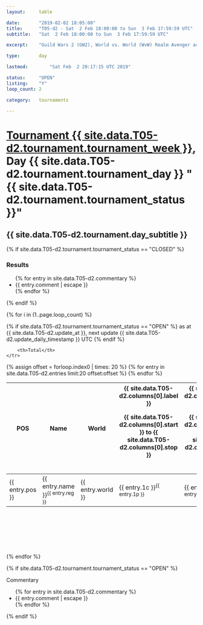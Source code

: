 ```yaml
---
layout: 	table

date: 		"2019-02-02 18:05:00"
title: 		"T05-d2 - Sat  2 Feb 18:00:00 to Sun  3 Feb 17:59:59 UTC"
subtitle: 	"Sat  2 Feb 18:00:00 to Sun  3 Feb 17:59:59 UTC"

excerpt:    "Guild Wars 2 (GW2), World vs. World (WvW) Realm Avenger achivement Tournament. \"Every Kill Counts\""

type:       day

lastmod: 		"Sat Feb  2 20:17:15 UTC 2019"

status:     "OPEN"
listing:    "Y"
loop_count: 2

category: 	tournaments

---
```

<div class="table_header">
    <h1><a href="{{ site.data.T05-d2.tournament.week_url }}">Tournament {{ site.data.T05-d2.tournament.tournament_week }}</a>, Day {{ site.data.T05-d2.tournament.tournament_day }} "{{ site.data.T05-d2.tournament.tournament_status }}"</h1>
    <h2>{{ site.data.T05-d2.tournament.day_subtitle }}</h2> 
</div>

{% if site.data.T05-d2.tournament.tournament_status == "CLOSED" %} 
<div class="commentary">
  <h3>Results</h3>
  <ul>
    {% for entry in site.data.T05-d2.commentary %}
    <li class="commentary_list">{{ entry.comment | escape }}</li>
    {% endfor %}
  </ul>
</div>
{% endif %}


{% for i in (1..page.loop_count) %}

{% if site.data.T05-d2.tournament.tournament_status == "OPEN" %} 
<span class="table_nextupdate">as at {{ site.data.T05-d2.update_at }}, next update {{ site.data.T05-d2.update_daily_timestamp }} UTC</span> 
{% endif %}

<table class="day_table">
  <colgroup>
    <col style="width:18px">
    <col style="width:55px">
    <col style="width:55px">
    <col style="width:12px">
    <col style="width:12px">
    <col style="width:12px">
    <col style="width:12px">
    <col style="width:12px">
    <col style="width:12px">
    <col style="width:12px">
    <col style="width:12px">
    <col style="width:12px">
    <col style="width:12px">
    <col style="width:12px">
    <col style="width:12px">
    <col style="width:12px">
    <col style="width:12px">
    <col style="width:12px">
    <col style="width:12px">
    <col style="width:12px">
    <col style="width:12px">
    <col style="width:12px">
    <col style="width:12px">
    <col style="width:12px">
    <col style="width:12px">
    <col style="width:12px">
    <col style="width:12px">
    <col style="width:18px">
  </colgroup>  
  <thead>
    <tr>
        <th>POS</th>
        <th class="AlignLeft">Name</th>
        <th class="AlignLeft">World</th>

<th><div class="label">{{ site.data.T05-d2.columns[0].label }}<p class="onhover">{{ site.data.T05-d2.columns[0].start }} to {{ site.data.T05-d2.columns[0].stop }}</p></div>​</th>
<th><div class="label">{{ site.data.T05-d2.columns[1].label }}<p class="onhover">{{ site.data.T05-d2.columns[1].start }} to {{ site.data.T05-d2.columns[1].stop }}</p></div>​</th>
<th><div class="label">{{ site.data.T05-d2.columns[2].label }}<p class="onhover">{{ site.data.T05-d2.columns[2].start }} to {{ site.data.T05-d2.columns[2].stop }}</p></div>​</th>
<th><div class="label">{{ site.data.T05-d2.columns[3].label }}<p class="onhover">{{ site.data.T05-d2.columns[3].start }} to {{ site.data.T05-d2.columns[3].stop }}</p></div>​</th>
<th><div class="label">{{ site.data.T05-d2.columns[4].label }}<p class="onhover">{{ site.data.T05-d2.columns[4].start }} to {{ site.data.T05-d2.columns[4].stop }}</p></div>​</th>
<th><div class="label">{{ site.data.T05-d2.columns[5].label }}<p class="onhover">{{ site.data.T05-d2.columns[5].start }} to {{ site.data.T05-d2.columns[5].stop }}</p></div>​</th>
<th><div class="label">{{ site.data.T05-d2.columns[6].label }}<p class="onhover">{{ site.data.T05-d2.columns[6].start }} to {{ site.data.T05-d2.columns[6].stop }}</p></div>​</th>
<th><div class="label">{{ site.data.T05-d2.columns[7].label }}<p class="onhover">{{ site.data.T05-d2.columns[7].start }} to {{ site.data.T05-d2.columns[7].stop }}</p></div>​</th>
<th><div class="label">{{ site.data.T05-d2.columns[8].label }}<p class="onhover">{{ site.data.T05-d2.columns[8].start }} to {{ site.data.T05-d2.columns[8].stop }}</p></div>​</th>
<th><div class="label">{{ site.data.T05-d2.columns[9].label }}<p class="onhover">{{ site.data.T05-d2.columns[9].start }} to {{ site.data.T05-d2.columns[9].stop }}</p></div>​</th>
<th><div class="label">{{ site.data.T05-d2.columns[10].label }}<p class="onhover">{{ site.data.T05-d2.columns[10].start }} to {{ site.data.T05-d2.columns[10].stop }}</p></div>​</th>

<th><div class="label">{{ site.data.T05-d2.columns[11].label }}<p class="onhover">{{ site.data.T05-d2.columns[11].start }} to {{ site.data.T05-d2.columns[11].stop }}</p></div>​</th>
<th><div class="label">{{ site.data.T05-d2.columns[12].label }}<p class="onhover">{{ site.data.T05-d2.columns[12].start }} to {{ site.data.T05-d2.columns[12].stop }}</p></div>​</th>
<th><div class="label">{{ site.data.T05-d2.columns[13].label }}<p class="onhover">{{ site.data.T05-d2.columns[13].start }} to {{ site.data.T05-d2.columns[13].stop }}</p></div>​</th>
<th><div class="label">{{ site.data.T05-d2.columns[14].label }}<p class="onhover">{{ site.data.T05-d2.columns[14].start }} to {{ site.data.T05-d2.columns[14].stop }}</p></div>​</th>
<th><div class="label">{{ site.data.T05-d2.columns[15].label }}<p class="onhover">{{ site.data.T05-d2.columns[15].start }} to {{ site.data.T05-d2.columns[15].stop }}</p></div>​</th>
<th><div class="label">{{ site.data.T05-d2.columns[16].label }}<p class="onhover">{{ site.data.T05-d2.columns[16].start }} to {{ site.data.T05-d2.columns[16].stop }}</p></div>​</th>
<th><div class="label">{{ site.data.T05-d2.columns[17].label }}<p class="onhover">{{ site.data.T05-d2.columns[17].start }} to {{ site.data.T05-d2.columns[17].stop }}</p></div>​</th>
<th><div class="label">{{ site.data.T05-d2.columns[18].label }}<p class="onhover">{{ site.data.T05-d2.columns[18].start }} to {{ site.data.T05-d2.columns[18].stop }}</p></div>​</th>
<th><div class="label">{{ site.data.T05-d2.columns[19].label }}<p class="onhover">{{ site.data.T05-d2.columns[19].start }} to {{ site.data.T05-d2.columns[19].stop }}</p></div>​</th>
<th><div class="label">{{ site.data.T05-d2.columns[20].label }}<p class="onhover">{{ site.data.T05-d2.columns[20].start }} to {{ site.data.T05-d2.columns[20].stop }}</p></div>​</th>

<th><div class="label">{{ site.data.T05-d2.columns[21].label }}<p class="onhover">{{ site.data.T05-d2.columns[21].start }} to {{ site.data.T05-d2.columns[21].stop }}</p></div>​</th>
<th><div class="label">{{ site.data.T05-d2.columns[22].label }}<p class="onhover">{{ site.data.T05-d2.columns[22].start }} to {{ site.data.T05-d2.columns[22].stop }}</p></div>​</th>
<th><div class="label">{{ site.data.T05-d2.columns[23].label }}<p class="onhover">{{ site.data.T05-d2.columns[23].start }} to {{ site.data.T05-d2.columns[23].stop }}</p></div>​</th>

        <th>Total</th>
    </tr>
  </thead>
  {% assign offset = forloop.index0 | times: 20 %}
<tbody>
{% for entry in site.data.T05-d2.entries limit:20 offset:offset %}
  <tr>
    <td class="pl{{ entry.pos }}">{{ entry.pos }}</td>
    <td class="AlignLeft">{{ entry.name }}<sup>{{ entry.reg }}</sup></td>
    <td class="AlignLeft">{{ entry.world }}</td>
    <td class="pl{{ entry.1p }}">{{ entry.1c }}<sup>{{ entry.1p }}</sup></td>
    <td class="pl{{ entry.2p }}">{{ entry.2c }}<sup>{{ entry.2p }}</sup></td>
    <td class="pl{{ entry.3p }}">{{ entry.3c }}<sup>{{ entry.3p }}</sup></td>
    <td class="pl{{ entry.4p }}">{{ entry.4c }}<sup>{{ entry.4p }}</sup></td>
    <td class="pl{{ entry.5p }}">{{ entry.5c }}<sup>{{ entry.5p }}</sup></td>
    <td class="pl{{ entry.6p }}">{{ entry.6c }}<sup>{{ entry.6p }}</sup></td>
    <td class="pl{{ entry.7p }}">{{ entry.7c }}<sup>{{ entry.7p }}</sup></td>
    <td class="pl{{ entry.8p }}">{{ entry.8c }}<sup>{{ entry.8p }}</sup></td>
    <td class="pl{{ entry.9p }}">{{ entry.9c }}<sup>{{ entry.9p }}</sup></td>
    <td class="pl{{ entry.10p }}">{{ entry.10c }}<sup>{{ entry.10p }}</sup></td>
    <td class="pl{{ entry.11p }}">{{ entry.11c }}<sup>{{ entry.11p }}</sup></td>
    <td class="pl{{ entry.12p }}">{{ entry.12c }}<sup>{{ entry.12p }}</sup></td>
    <td class="pl{{ entry.13p }}">{{ entry.13c }}<sup>{{ entry.13p }}</sup></td>
    <td class="pl{{ entry.14p }}">{{ entry.14c }}<sup>{{ entry.14p }}</sup></td>
    <td class="pl{{ entry.15p }}">{{ entry.15c }}<sup>{{ entry.15p }}</sup></td>
    <td class="pl{{ entry.16p }}">{{ entry.16c }}<sup>{{ entry.16p }}</sup></td>
    <td class="pl{{ entry.17p }}">{{ entry.17c }}<sup>{{ entry.17p }}</sup></td>
    <td class="pl{{ entry.18p }}">{{ entry.18c }}<sup>{{ entry.18p }}</sup></td>
    <td class="pl{{ entry.19p }}">{{ entry.19c }}<sup>{{ entry.19p }}</sup></td>
    <td class="pl{{ entry.20p }}">{{ entry.20c }}<sup>{{ entry.20p }}</sup></td>
    <td class="pl{{ entry.21p }}">{{ entry.21c }}<sup>{{ entry.21p }}</sup></td>
    <td class="pl{{ entry.22p }}">{{ entry.22c }}<sup>{{ entry.22p }}</sup></td>
    <td class="pl{{ entry.23p }}">{{ entry.23c }}<sup>{{ entry.23p }}</sup></td>
    <td class="pl{{ entry.24p }}">{{ entry.24c }}<sup>{{ entry.24p }}</sup></td>
    <td>{{ entry.total }}</td>
  </tr>
{% endfor %}  
</tbody>
</table>
<div class="leaderboard">
  <script async src="//pagead2.googlesyndication.com/pagead/js/adsbygoogle.js"></script>
  <!-- 728x90 -->
  <ins class="adsbygoogle"
       style="display:inline-block;width:728px;height:90px"
       data-ad-client="ca-pub-3274917281288240"
       data-ad-slot="3870538733"></ins>
  <script>
  (adsbygoogle = window.adsbygoogle || []).push({});
  </script>    
</div>
<br />
{% endfor %}

{% if site.data.T05-d2.tournament.tournament_status == "OPEN" %} 
<div class="commentary">
  <span class="commentary_title">Commentary</span>
  <ul>
    {% for entry in site.data.T05-d2.commentary %}
    <li class="commentary_list">{{ entry.comment | escape }}</li>
    {% endfor %}
  </ul>
</div>
{% endif %}


